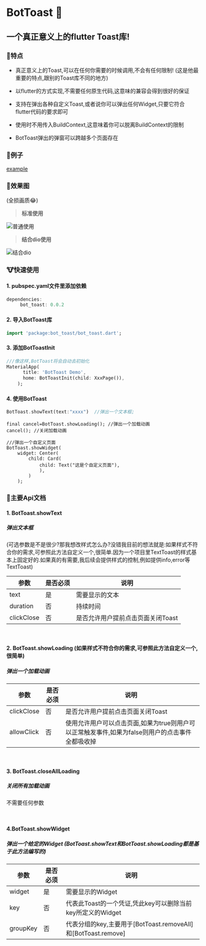 BotToast 🐷
========= 

## 一个真正意义上的flutter Toast库!

###  🐶特点

- 真正意义上的Toast,可以在任何你需要的时候调用,不会有任何限制! (这是他最重要的特点,跟别的Toast库不同的地方)

- 以flutter的方式实现,不需要任何原生代码,这意味的兼容会得到很好的保证

- 支持在弹出各种自定义Toast,或者说你可以弹出任何Widget,只要它符合flutter代码的要求即可

- 使用时不用传入BuildContext,这意味着你可以脱离BuildContext的限制

- BotToast弹出的弹窗可以跨越多个页面存在

### 🐼例子

[example](https://github.com/MMMzq/bot_toast/blob/master/example/lib/main.dart)

### 🐺效果图
(全损画质😂)

> **标准使用**

![普通使用](https://raw.githubusercontent.com/MMMzq/bot_toast/master/doc/media/demo1.gif)

> **结合dio使用**

![结合dio](https://github.com/MMMzq/bot_toast/raw/master/doc/media/demo2.gif)

### 🐮快速使用

#### 1. pubspec.yaml文件里添加依赖
``` dart
dependencies:
     bot_toast: 0.0.2
```

#### 2. 导入BotToast库
``` dart
import 'package:bot_toast/bot_toast.dart';
```

#### 3. 添加BotToastInit
``` dart
///像这样,BotToast将会自动去初始化
MaterialApp(
      title: 'BotToast Demo',
      home: BotToastInit(child: XxxPage()),
    );
```


#### 4. 使用BotToast
``` dart
BotToast.showText(text:"xxxx")  //弹出一个文本框;
```

```
final cancel=BotToast.showLoading(); //弹出一个加载动画
cancel(); //关闭加载动画
```

```
///弹出一个自定义页面
BotToast.showWidget(
    widget: Center(
        child: Card(
            child: Text("这是个自定义页面"),
            ),
        )
    );
```

### 🐹主要Api文档

#### 1. BotToast.showText
##### 弹出文本框 
(可选参数是不是很少?那我想改样式怎么办?没错我目前的想法就是:如果样式不符合你的需求,可参照此方法自定义一个,很简单.因为一个项目里TextToast的样式基本上固定好的.如果真的有需要,我后续会提供样式的控制,例如提供info,error等TextToast)


参数 | 是否必须 | 说明
---- | --- | ---
text | 是 | 需要显示的文本
duration | 否 | 持续时间
clickClose | 否 | 是否允许用户提前点击页面关闭Toast

<br>

#### 2. BotToast.showLoading (如果样式不符合你的需求,可参照此方法自定义一个,很简单)
##### 弹出一个加载动画 

参数 | 是否必须 | 说明
---- | --- | ---
clickClose | 否 | 是否允许用户提前点击页面关闭Toast
allowClick | 否 | 使用允许用户可以点击页面,如果为true则用户可以正常触发事件,如果为false则用户的点击事件全都吸收掉

<br>

#### 3. BotToast.closeAllLoading
##### 关闭所有加载动画

不需要任何参数

<br>

#### 4.BotToast.showWidget
##### 弹出一个给定的Widget (BotToast.showText和BotToast.showLoading都是基于此方法编写的)

参数 | 是否必须 | 说明
---- | --- | ---
widget | 是 | 需要显示的Widget
key | 否 | 代表此Toast的一个凭证,凭此key可以删除当前key所定义的Widget
groupKey | 否 | 代表分组的key,主要用于[BotToast.removeAll]和[BotToast.remove]


